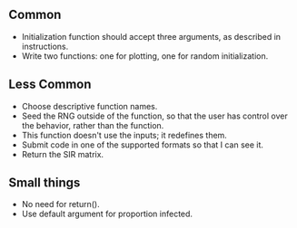 ## Common

- Initialization function should accept three arguments, as described in instructions.
- Write two functions: one for plotting, one for random initialization.


## Less Common

- Choose descriptive function names.
- Seed the RNG outside of the function, so that the user has control over the behavior, rather than the function.
- This function doesn't use the inputs; it redefines them.
- Submit code in one of the supported formats so that I can see it.
- Return the SIR matrix.


## Small things

- No need for return().
- Use default argument for proportion infected.
